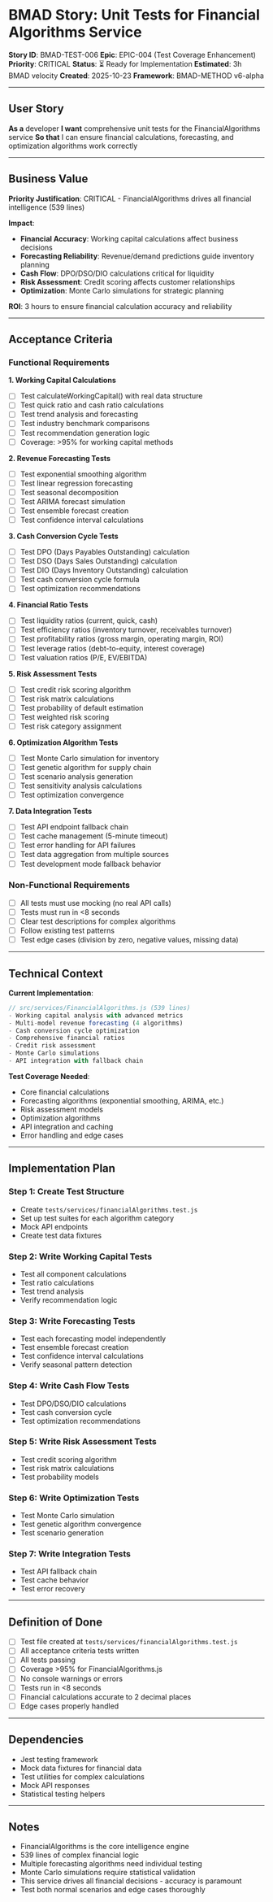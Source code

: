 # BMAD Story: Unit Tests for Financial Algorithms Service

**Story ID**: BMAD-TEST-006
**Epic**: EPIC-004 (Test Coverage Enhancement)
**Priority**: CRITICAL
**Status**: ⏳ Ready for Implementation
**Estimated**: 3h BMAD velocity
**Created**: 2025-10-23
**Framework**: BMAD-METHOD v6-alpha

---

## User Story

**As a** developer
**I want** comprehensive unit tests for the FinancialAlgorithms service
**So that** I can ensure financial calculations, forecasting, and optimization algorithms work correctly

---

## Business Value

**Priority Justification**: CRITICAL - FinancialAlgorithms drives all financial intelligence (539 lines)

**Impact**:
- **Financial Accuracy**: Working capital calculations affect business decisions
- **Forecasting Reliability**: Revenue/demand predictions guide inventory planning
- **Cash Flow**: DPO/DSO/DIO calculations critical for liquidity
- **Risk Assessment**: Credit scoring affects customer relationships
- **Optimization**: Monte Carlo simulations for strategic planning

**ROI**: 3 hours to ensure financial calculation accuracy and reliability

---

## Acceptance Criteria

### Functional Requirements

**1. Working Capital Calculations**
- [ ] Test calculateWorkingCapital() with real data structure
- [ ] Test quick ratio and cash ratio calculations
- [ ] Test trend analysis and forecasting
- [ ] Test industry benchmark comparisons
- [ ] Test recommendation generation logic
- [ ] Coverage: >95% for working capital methods

**2. Revenue Forecasting Tests**
- [ ] Test exponential smoothing algorithm
- [ ] Test linear regression forecasting
- [ ] Test seasonal decomposition
- [ ] Test ARIMA forecast simulation
- [ ] Test ensemble forecast creation
- [ ] Test confidence interval calculations

**3. Cash Conversion Cycle Tests**
- [ ] Test DPO (Days Payables Outstanding) calculation
- [ ] Test DSO (Days Sales Outstanding) calculation
- [ ] Test DIO (Days Inventory Outstanding) calculation
- [ ] Test cash conversion cycle formula
- [ ] Test optimization recommendations

**4. Financial Ratio Tests**
- [ ] Test liquidity ratios (current, quick, cash)
- [ ] Test efficiency ratios (inventory turnover, receivables turnover)
- [ ] Test profitability ratios (gross margin, operating margin, ROI)
- [ ] Test leverage ratios (debt-to-equity, interest coverage)
- [ ] Test valuation ratios (P/E, EV/EBITDA)

**5. Risk Assessment Tests**
- [ ] Test credit risk scoring algorithm
- [ ] Test risk matrix calculations
- [ ] Test probability of default estimation
- [ ] Test weighted risk scoring
- [ ] Test risk category assignment

**6. Optimization Algorithm Tests**
- [ ] Test Monte Carlo simulation for inventory
- [ ] Test genetic algorithm for supply chain
- [ ] Test scenario analysis generation
- [ ] Test sensitivity analysis calculations
- [ ] Test optimization convergence

**7. Data Integration Tests**
- [ ] Test API endpoint fallback chain
- [ ] Test cache management (5-minute timeout)
- [ ] Test error handling for API failures
- [ ] Test data aggregation from multiple sources
- [ ] Test development mode fallback behavior

### Non-Functional Requirements

- [ ] All tests must use mocking (no real API calls)
- [ ] Tests must run in <8 seconds
- [ ] Clear test descriptions for complex algorithms
- [ ] Follow existing test patterns
- [ ] Test edge cases (division by zero, negative values, missing data)

---

## Technical Context

**Current Implementation**:
```javascript
// src/services/FinancialAlgorithms.js (539 lines)
- Working capital analysis with advanced metrics
- Multi-model revenue forecasting (4 algorithms)
- Cash conversion cycle optimization
- Comprehensive financial ratios
- Credit risk assessment
- Monte Carlo simulations
- API integration with fallback chain
```

**Test Coverage Needed**:
- Core financial calculations
- Forecasting algorithms (exponential smoothing, ARIMA, etc.)
- Risk assessment models
- Optimization algorithms
- API integration and caching
- Error handling and edge cases

---

## Implementation Plan

### Step 1: Create Test Structure
- Create `tests/services/financialAlgorithms.test.js`
- Set up test suites for each algorithm category
- Mock API endpoints
- Create test data fixtures

### Step 2: Write Working Capital Tests
- Test all component calculations
- Test ratio calculations
- Test trend analysis
- Verify recommendation logic

### Step 3: Write Forecasting Tests
- Test each forecasting model independently
- Test ensemble forecast creation
- Test confidence interval calculations
- Verify seasonal pattern detection

### Step 4: Write Cash Flow Tests
- Test DPO/DSO/DIO calculations
- Test cash conversion cycle
- Test optimization recommendations

### Step 5: Write Risk Assessment Tests
- Test credit scoring algorithm
- Test risk matrix calculations
- Test probability models

### Step 6: Write Optimization Tests
- Test Monte Carlo simulation
- Test genetic algorithm convergence
- Test scenario generation

### Step 7: Write Integration Tests
- Test API fallback chain
- Test cache behavior
- Test error recovery

---

## Definition of Done

- [ ] Test file created at `tests/services/financialAlgorithms.test.js`
- [ ] All acceptance criteria tests written
- [ ] All tests passing
- [ ] Coverage >95% for FinancialAlgorithms.js
- [ ] No console warnings or errors
- [ ] Tests run in <8 seconds
- [ ] Financial calculations accurate to 2 decimal places
- [ ] Edge cases properly handled

---

## Dependencies

- Jest testing framework
- Mock data fixtures for financial data
- Test utilities for complex calculations
- Mock API responses
- Statistical testing helpers

---

## Notes

- FinancialAlgorithms is the core intelligence engine
- 539 lines of complex financial logic
- Multiple forecasting algorithms need individual testing
- Monte Carlo simulations require statistical validation
- This service drives all financial decisions - accuracy is paramount
- Test both normal scenarios and edge cases thoroughly